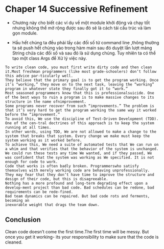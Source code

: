 # Chaper 14 Successive Refinement


- Chương này cho biết các ví dụ về một module khởi động và chạy tốt nhưng không thể mở rộng được sau đó sẽ là cách tái cấu trúc và làm gọn module.

- Hầu hết chúng ta đều phải lấy các đối số từ command line ,thông thường ta sẽ push hết chúng vào trong hàm main sau đó duyệt lần lượt mảng String chứa các đối số và sau đó là sử dụng chúng. Tuy nhiên ta có thể tạo một class Args để Xử lý việc này.

```
To write clean code, you must first write dirty code and then clean it.Most freshman programmers (like most grade-schoolers) don’t follow this advice par-ticularly well. 
They believe that the primary goal is to get the program working. Once it’s “working,” they move on to the next task, leaving the “working” program in whatever state they finally got it to “work.” 
Most seasoned programmers know that this is professionalsuicide. One of the best ways to ruin a program is to make massive changes to its structure in the name ofnimprovement. 
Some programs never recover from such “improvements.” The problem is that it’s very hard to get the program working the same way it worked before the “improvement.” 
To avoid this, We use the discipline of Test-Driven Development (TDD). One of the cen-tral doctrines of this approach is to keep the system running at all times. 
In other words, using TDD, We are not allowed to make a change to the system that breaks that system. Every change we make must keep the system working as it worked before. 
To achieve this, We need a suite of automated tests that We can run on a whim and that verifies that the behavior of the system is unchanged. 
We could run these tests any time We wanted, and if they passed, We was confident that the system was working as We specified. It is not enough for code to work. 
Code that works is often badly broken. Programmerswho satisfy themselves with merely working code are behaving unprofessionally. 
They may fear that they don’t have time to improve the structure and design of their code, but this is disagreeable. 
Nothing has a more profound and long-term degrading effect upon a develop-ment project than bad code. Bad schedules can be redone, bad requirements can be rede-fined. 
Bad team dynamics can be repaired. But bad code rots and ferments, becoming an
inexorable weight that drags the team down.

```


## Conclusion

Clean code doesn’t come the first time.The first time will be messy. But once you get it working- its your responsibility to make sure that the code is cleaned.
